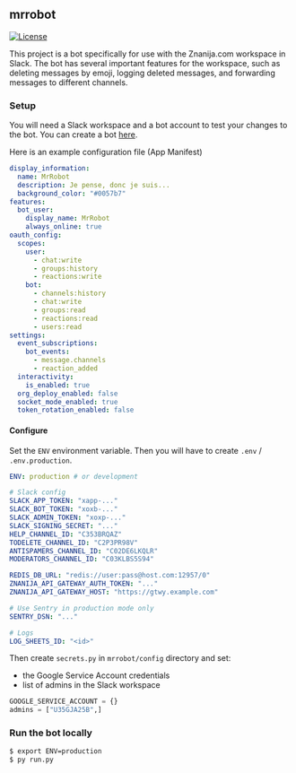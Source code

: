 ## mrrobot

[![License](https://img.shields.io/badge/license-MIT-green)](LICENSE)

This project is a bot specifically for use with the Znanija.com workspace in Slack.
The bot has several important features for the workspace, such as deleting messages by emoji, logging deleted messages, and forwarding messages to different channels.

### Setup
You will need a Slack workspace and a bot account to test your changes to the bot.
You can create a bot [here](https://api.slack.com/).

Here is an example configuration file (App Manifest)
```yml
display_information:
  name: MrRobot
  description: Je pense, donc je suis...
  background_color: "#0057b7"
features:
  bot_user:
    display_name: MrRobot
    always_online: true
oauth_config:
  scopes:
    user:
      - chat:write
      - groups:history
      - reactions:write
    bot:
      - channels:history
      - chat:write
      - groups:read
      - reactions:read
      - users:read
settings:
  event_subscriptions:
    bot_events:
      - message.channels
      - reaction_added
  interactivity:
    is_enabled: true
  org_deploy_enabled: false
  socket_mode_enabled: true
  token_rotation_enabled: false
```

#### Configure
Set the `ENV` environment variable.
Then you will have to create `.env` / `.env.production`.

```yml
ENV: production # or development

# Slack config
SLACK_APP_TOKEN: "xapp-..."
SLACK_BOT_TOKEN: "xoxb-..."
SLACK_ADMIN_TOKEN: "xoxp-..."
SLACK_SIGNING_SECRET: "..."
HELP_CHANNEL_ID: "C353BRQAZ"
TODELETE_CHANNEL_ID: "C2P3PR98V"
ANTISPAMERS_CHANNEL_ID: "C02DE6LKQLR"
MODERATORS_CHANNEL_ID: "C03KLBS5S94"

REDIS_DB_URL: "redis://user:pass@host.com:12957/0"
ZNANIJA_API_GATEWAY_AUTH_TOKEN: "..."
ZNANIJA_API_GATEWAY_HOST: "https://gtwy.example.com"

# Use Sentry in production mode only
SENTRY_DSN: "..."

# Logs
LOG_SHEETS_ID: "<id>"
```
Then create `secrets.py` in `mrrobot/config` directory and set:
- the Google Service Account credentials
- list of admins in the Slack workspace
```py
GOOGLE_SERVICE_ACCOUNT = {}
admins = ["U35GJA25B",]
```

### Run the bot locally
```bash
$ export ENV=production
$ py run.py
```